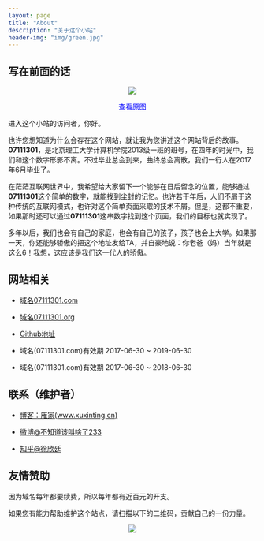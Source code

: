 ```yaml
---
layout: page
title: "About"
description: "关于这个小站"
header-img: "img/green.jpg"
---
```

## 写在前面的话

<center>
    <p><img src="http://07111301.xuxinting.cn/07111301/all_of_us/lr/2017-06-28-central-garden-lr.JPG" align="center"></p>
	<a href="http://07111301.xuxinting.cn/07111301/all_of_us/hr/2017-06-28-central-garden-hr.JPG" title="Jump to the source Image." target="_blank" style="color: blue">查看原图</a>
</center>

进入这个小站的访问者，你好。

也许您想知道为什么会存在这个网站，就让我为您讲述这个网站背后的故事。<b>07111301</b>，是北京理工大学计算机学院2013级一班的班号，在四年的时光中，我们和这个数字形影不离。不过毕业总会到来，曲终总会离散，我们一行人在2017年6月毕业了。

在茫茫互联网世界中，我希望给大家留下一个能够在日后留念的位置，能够通过<b>07111301</b>这个简单的数字，就能找到尘封的记忆。也许若干年后，人们不屑于这种传统的互联网模式，也许对这个简单页面采取的技术不屑。但是，这都不重要，如果那时还可以通过<b>07111301</b>这串数字找到这个页面，我们的目标也就实现了。

多年以后，我们也会有自己的家庭，也会有自己的孩子，孩子也会上大学。如果那一天，你还能够骄傲的把这个地址发给TA，并自豪地说：你老爸（妈）当年就是这么6！我想，这应该是我们这一代人的骄傲。

## 网站相关

- [域名07111301.com](http://www.07111301.com)

- [域名07111301.org](http://www.07111301.org)

- [Github地址](https://github.com/07111301/07111301.github.io)

- 域名(07111301.com)有效期 2017-06-30 ~ 2019-06-30

- 域名(07111301.com)有效期 2017-06-30 ~ 2018-06-30

## 联系（维护者）

- [博客：雁家(www.xuxinting.cn)](http://www.xuxinting.cn)

- [微博@不知道该叫啥了233](http://weibo.com/xuxinting95)

- [知乎@徐欣廷](https://www.zhihu.com/people/xuxinting9505)


## 友情赞助

因为域名每年都要续费，所以每年都有近百元的开支。

如果您有能力帮助维护这个站点，请扫描以下的二维码，贡献自己的一份力量。

<center>
    <p><img src="{{ site.baseurl }}/img/about/donate.jpg" align="center"></p>
</center>






